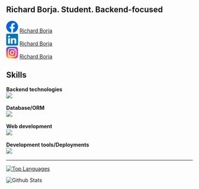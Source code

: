 ## Richard Borja. Student. Backend-focused

<div>
  <img src="https://raw.githubusercontent.com/CLorant/readme-social-icons/main/small/filled/facebook.svg" />
  <a href="https://www.facebook.com/retsbook">Richard Borja</a>
</div>
<div style={display: flex; align-items: center; gap: 1rem;}>
  <img src="https://raw.githubusercontent.com/CLorant/readme-social-icons/main/small/filled/linkedin.svg" />
  <a href="https://www.linkedin.com/in/richard-borja">Richard Borja</a>
</div>
<div style={display: flex; align-items: center; gap: 1rem;}>
  <img src="https://raw.githubusercontent.com/CLorant/readme-social-icons/main/small/filled/instagram.svg" />
  <a href="https://www.instagram.com/retstagramm">Richard Borja</a>
</div>

## Skills

**Backend technologies**
<br/>
<img src="https://skillicons.dev/icons?i=typescript,express,nestjs,apollo&theme=dark" />

**Database/ORM**
<br/>
<img src="https://skillicons.dev/icons?i=mysql,postgres,redis,sqlite,prisma,supabase&theme=dark" />

**Web development**
<br/>
<img src="https://skillicons.dev/icons?i=angular,reactivex,react,nextjs,bootstrap,figma,sass,tailwind&theme=dark" />

**Development tools/Deployments**
<br/>
<img src="https://skillicons.dev/icons?i=neovim,bash,vercel,docker,git,postman&theme=dark" />


---

[![Top Languages](https://github-readme-stats.vercel.app/api/top-langs/?username=retsaeiouu&show_icons=true&hide_border=true&langs_count=12&hide=lua&exclude_repo=Mongo&layout=compact)](https://github.com/retsaeiouu)

<img alt="Github Stats" src="https://github-readme-stats.vercel.app/api?username=retsaeiouu&exclude_repo=Mongo&show=reviews,discussions_started,discussions_answered,prs_merged,prs_merged_percentage&show_icons=true&hide_border=true" />
